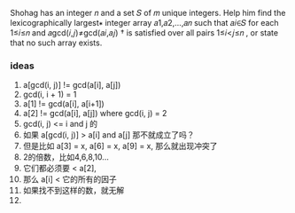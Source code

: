 Shohag has an integer 𝑛
 and a set 𝑆
 of 𝑚
 unique integers. Help him find the lexicographically largest∗
 integer array 𝑎1,𝑎2,…,𝑎𝑛
 such that 𝑎𝑖∈𝑆
 for each 1≤𝑖≤𝑛
 and 𝑎gcd(𝑖,𝑗)≠gcd(𝑎𝑖,𝑎𝑗)
†
 is satisfied over all pairs 1≤𝑖<𝑗≤𝑛
, or state that no such array exists.

### ideas
1. a[gcd(i, j)] != gcd(a[i], a[j])
2. gcd(i, i + 1) = 1
3. a[1] != gcd(a[i], a[i+1])
4. a[2] != gcd(a[i], a[j]) where gcd(i, j) = 2
5. gcd(i, j) <= i and j 的
6. 如果 a[gcd(i, j)] > a[i] and a[j] 那不就成立了吗？
7. 但是比如 a[3] = x, a[6] = x, a[9] = x, 那么就出现冲突了
8. 2的倍数，比如4,6,8,10...
9. 它们都必须要 < a[2], 
10. 那么 a[i] < 它的所有的因子
11. 如果找不到这样的数，就无解
12. 